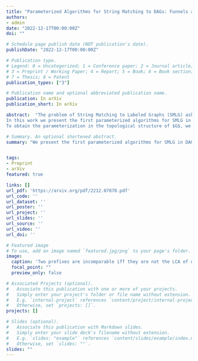 ```yaml
---
title: "Parameterized Algorithms for String Matching to DAGs: Funnels and Beyond"
authors:
- admin
date: "2022-12-17T00:00:00Z"
doi: ""

# Schedule page publish date (NOT publication's date).
publishDate: "2022-12-17T00:00:00Z"

# Publication type.
# Legend: 0 = Uncategorized; 1 = Conference paper; 2 = Journal article;
# 3 = Preprint / Working Paper; 4 = Report; 5 = Book; 6 = Book section;
# 7 = Thesis; 8 = Patent
publication_types: ["3"]

# Publication name and optional abbreviated publication name.
publication: In arXiv
publication_short: In arXiv

abstract:  "The problem of String Matching to Labeled Graphs (SMLG) asks to find all the paths in a labeled graph $G = (V, E)$ whose spellings match that of an input string $S \in \Sigma^m$. SMLG can be solved in quadratic $O(m|E|)$ time [Amir et al., JALG], which was proven to be optimal by a recent lower bound conditioned on SETH [Equi et al., ICALP 2019]. The lower bound states that no strongly subquadratic time algorithm exists, even if restricted to directed acyclic graphs (DAGs).
In this work we present the first parameterized algorithms for SMLG in DAGs. Our parameters capture the topological structure of $G$. All our results are derived from a generalization of the Knuth-Morris-Pratt algorithm [Park and Kim, CPM 1995] optimized to work in time proportional to the number of prefix-incomparable matches.
To obtain the parameterization in the topological structure of $G$, we first study a special class of DAGs called funnels [Millani et al., JCO] and generalize them to $k$-funnels and the class $\ST_k$. We present several novel characterizations and algorithmic contributions on both funnels and their generalizations."

# Summary. An optional shortened abstract.
summary: "We present the first parameterized algorithms for SMLG in DAGs, derived from a generalization of the Knuth-Morris-Pratt algorithm optimized to work in time proportional to the number of prefix-incomparable matches. We obtain parameterizations in the topological structure of $G$, by studying a special class of DAGs called funnels and generalizing them to $k$-funnels and the class $\ST_k$."


tags:
- Preprint
- arXiv
featured: true

links: []
url_pdf: 'https://arxiv.org/pdf/2212.07870.pdf'
url_code: ''
url_dataset: ''
url_poster: ''
url_project: ''
url_slides: ''
url_source: ''
url_video: ''
url_doi: ''

# Featured image
# To use, add an image named `featured.jpg/png` to your page's folder.
image:
  caption: 'Two prefixes are incomparable iff they are not the LCA of one another in the failure tree'
  focal_point: ""
  preview_only: false

# Associated Projects (optional).
#   Associate this publication with one or more of your projects.
#   Simply enter your project's folder or file name without extension.
#   E.g. `internal-project` references `content/project/internal-project/index.md`.
#   Otherwise, set `projects: []`.
projects: []

# Slides (optional).
#   Associate this publication with Markdown slides.
#   Simply enter your slide deck's filename without extension.
#   E.g. `slides: "example"` references `content/slides/example/index.md`.
#   Otherwise, set `slides: ""`.
slides: ""
---
```

